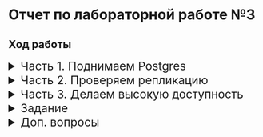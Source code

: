 # Отчет по лабораторной работе №3

## Ход работы

<details>
  <summary style="font-size: 23px;">Часть 1. Поднимаем Postgres</summary>
  <p style="font-size: 14px;">

1. Установили Docker, Docker Compose на ВМ: 

    ![lab3_1.png](images%2Flab3_1.png)

2. Перешли в рабочую директорию lab_3 и создали в ней файлы Docker, docker-compose.yml:

    ![lab3_2.png](images%2Flab3_2.png)

3. Создаем postgres0.yml и затем на основе него — postgres1.yml (надо будешь лишь поменять имя, адреса и место хранения данных ноды с первой на вторую):

    ![lab3_3.png](images%2Flab3_3.png)

4. Деплоим (docker-compose up -d). Проверяем, что контейнеры подняты:

    ![lab3_4.png](images%2Flab3_4.png)

5. Проверяем в логах, что зукипер запустился, и что одна нода постгреса из двух стала лидером/овнером/мастером используя команды:
    - docker logs pg-master
    - docker logs pg-slave
    - docker logs zoo

    ![lab3_5.png](images%2Flab3_5.png)

    ![lab3_6.png](images%2Flab3_6.png)

    ![lab3_7.png](images%2Flab3_7.png)

</p>
</details>

<details>
  <summary style="font-size: 23px;">Часть 2. Проверяем репликацию</summary>
  <p style="font-size: 14px;">

1. Подключение к postgres0:

    ```shell
    psql -h 127.0.0.1 -p 5433 -U postgres -d postgres
    ```
   
    Подключение к postgres1 (использовали другой терминал):

    ```shell
    psql -h 127.0.0.1 -p 5434 -U postgres -d postgres
    ```

2. Создание таблицы и вставка данных в мастер ноде (postgres1):

    ![lab3_8.png](images%2Flab3_8.png)

3. Доступность для чтения данных из мастер ноды в слейв ноде:

    ![lab3_9.png](images%2Flab3_9.png)

4. Попытка вставить данные в нашу таблицы запросом из слейв ноды:

    ![lab3_10.png](images%2Flab3_10.png)

</p>
</details>

<details>
  <summary style="font-size: 23px;">Часть 3. Делаем высокую доступность</summary>
  <p style="font-size: 14px;">

1. Добавил HAProxy в docker-compose.yml и создали haproxy.cfg

2. Перезапустил проект:
   ```shell
   docker-compose down
   docker-compose up -d
   ```

3. Проанализировали логи:
    
    - pg-master (реплика):
        ![lab3_11.png](images%2Flab3_11.png)

    - pg-slave (мастер):
        ![lab3_12.png](images%2Flab3_12.png)

    - zoo:
        ![lab3_13.png](images%2Flab3_13.png)

    - haproxy (postgres_entrypoint):
        ![lab3_14.png](images%2Flab3_14.png)

4. Подключились к базе через HAProxy:
    ```shell
    psql -h 127.0.0.1 -p 5432 -U postgres -d postgres
    ```
   
    ![lab3_15.png](images%2Flab3_15.png)

    С помощью SQL-запроса
    ```shell
    SELECT pg_is_in_recovery();
    ```
   я проверил, что подключен к мастер-ноде, так как запрос вернул false, что означает, что нода, к которой было выполнено подключение не находится в режиме восстановления и является мастером


</p>
</details>

<details>
  <summary style="font-size: 23px;">Задание</summary>
  <p style="font-size: 14px;">

Любым способом выключаем доступ до ноды, которая сейчас является мастером (например, через docker stop). Некоторое время ждем, после этого анализируем логи и так же пытаемся считать/записать что-то в БД через entrypoint подключение. Затем необходимо расписать, получилось или нет, а так же объяснить, что в итоге произошло после принудительного выключения мастера (со скриншотами)

- Выключаем мастер ноду pg-slave:
   ```shell
   docker stop pg-slave
   ```

- Проанализируем логи:
   
    pg-master (реплика, которая заменит мастер ноду):
    
    ![lab3_16.png](images%2Flab3_16.png)

    HAProxy:

    ![lab3_17.png](images%2Flab3_17.png)

- Подключимся к базе данных через HAProxy:
    
    ![lab3_18.png](images%2Flab3_18.png)

- Выводы: после отключения мастера pg-slave Patroni, HAProxy перенастроились и по сути сделали из реплики (pg-master) новый мастер, который полноценно заменил pg-slave. Получается система успешно справилась с отказом матсер-ноды.

</p>
</details>

<details>
  <summary style="font-size: 23px;">Доп. вопросы</summary>
  <p style="font-size: 14px;">

1. Порты 8008 и 5432 вынесены в разные директивы, expose и ports. По сути, если записать 8008 в ports, то он тоже станет exposed. В чем разница?

    **Ответ:** 

    **expose:** просто объявляет, что контейнер использует данный порт внутри своей сети. Она не делает порт доступным извне контейнера. Она полезна для того, чтобы другие контейнеры в той же сети могли связаться с этим контейнером по указанному порту. Она не публикует порт на хосте.

    **ports:** публикует порт из контейнера на хосте. Она создает сопоставление между портом на хосте и портом в контейнере. Это позволяет внешним приложениям и пользователям подключаться к контейнеру по указанному порту на хосте.

2. При обычном перезапуске композ-проекта, будет ли сбилден заново образ? А если предварительно отредактировать файлы postgresX.yml? А если содержимое самого Dockerfile? Почему?

    **Ответ:** 

    Поведение Docker Compose при перезапуске проекта относительно пересборки образов зависит от нескольких факторов:

    - **Обычный перезапуск:**
    
       При обычном перезапуске (docker-compose up -d или docker-compose restart) Docker Compose не будет пересобирать образы, если они уже существуют и не были изменены.

    - **Редактирование postgresX.yml:**
    
       Редактирование файла postgresX.yml не приведет к пересборке образа. Файл yml используется для настройки контейнера, а не для построения образа. Изменения в нем повлияют только на запуск и конфигурацию контейнера, не на сам образ.
    
    - **Редактирование Dockerfile:**
    
       Редактирование Dockerfile приведет к пересборке образа при следующем запуске docker-compose up -d. Docker Compose обнаружит изменения в Dockerfile и запустит процесс сборки заново, создавая новый образ с измененными параметрами.


</p>
</details>
